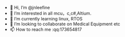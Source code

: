 - 👋 Hi, I’m @jnleefine
- 👀 I’m interested in all mcu，c,c#,Altium.
- 🌱 I’m currently learning linux, RTOS
- 💞️ I’m looking to collaborate on Medical Equipment etc
- 📫 How to reach me :qq:173654817

<!---
jnleefine/jnleefine is a ✨ special ✨ repository because its `README.md` (this file) appears on your GitHub profile.
You can click the Preview link to take a look at your changes.
--->
